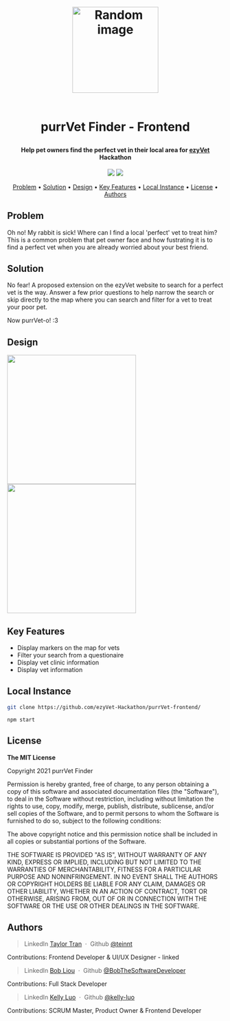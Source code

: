 <h1 align="center">
	<br>
	<a height="200" href="#" target="_blank" alt="Link to application"><img src="https://i.imgur.com/Zc8bkw5.png" alt="Random image" width="200"></a>
	<br>
	<br>
	<p>purrVet Finder - Frontend</p>
</h1>

<h4 align="center">Help pet owners find the perfect vet in their local area for <a href="#" target="_blank" alt="https://www.ezyvet.com/">ezyVet</a> Hackathon</h4>

<p align="center">
		<img src="https://img.shields.io/badge/Hackathon-Ready-brightgreen">
		<img src="https://img.shields.io/badge/react-17.0.2-ff69b4">
</p>

<p align="center">
		<a href="#problem">Problem</a> •
		<a href="#problem">Solution</a> •
		<a href="#design">Design</a> •
		<a href="#key-features">Key Features</a> •
		<a href="#local-instance">Local Instance</a> •
		<a href="#license">License</a> •
		<a href="#author">Authors</a>
</p>

## Problem
Oh no! My rabbit is sick! Where can I find a local 'perfect' vet to treat him?
This is a common problem that pet owner face and how fustrating it is to find a perfect vet when you are already worried about your best friend.

## Solution
No fear! A proposed extension on the ezyVet website to search for a perfect vet is the way.
Answer a few prior questions to help narrow the search or skip directly to the map where you can search and filter for a vet to treat your poor pet.

Now purrVet-o! :3

## Design

<img src="https://i.imgur.com/f9uhVm5.png" width="300">     <img src="https://i.imgur.com/83JA9I5.png" width="300">

## Key Features
* Display markers on the map for vets
* Filter your search from a questionaire
* Display vet clinic information
* Display vet information

## Local Instance

```sh
git clone https://github.com/ezyVet-Hackathon/purrVet-frontend/
```

```
npm start
```

## License

<p> 
<strong>The MIT License</strong><br>

Copyright 2021 purrVet Finder

Permission is hereby granted, free of charge, to any person obtaining a copy of this software and associated documentation files (the "Software"), to deal in the Software without restriction, including without limitation the rights to use, copy, modify, merge, publish, distribute, sublicense, and/or sell copies of the Software, and to permit persons to whom the Software is furnished to do so, subject to the following conditions:

The above copyright notice and this permission notice shall be included in all copies or substantial portions of the Software.

THE SOFTWARE IS PROVIDED "AS IS", WITHOUT WARRANTY OF ANY KIND, EXPRESS OR IMPLIED, INCLUDING BUT NOT LIMITED TO THE WARRANTIES OF MERCHANTABILITY, FITNESS FOR A PARTICULAR PURPOSE AND NONINFRINGEMENT. IN NO EVENT SHALL THE AUTHORS OR COPYRIGHT HOLDERS BE LIABLE FOR ANY CLAIM, DAMAGES OR OTHER LIABILITY, WHETHER IN AN ACTION OF CONTRACT, TORT OR OTHERWISE, ARISING FROM, OUT OF OR IN CONNECTION WITH THE SOFTWARE OR THE USE OR OTHER DEALINGS IN THE SOFTWARE.

</p>

## Authors

> LinkedIn [Taylor Tran](www.linkedin.com/in/taylor-tran-0024) &nbsp;&middot;&nbsp;
> Github [@teinnt](https://github.com/teinnt)

Contributions: Frontend Developer & UI/UX Designer - linked 

> LinkedIn [Bob Liou](https://www.linkedin.com/in/bob-liou/) &nbsp;&middot;&nbsp;
> Github [@BobTheSoftwareDeveloper](https://github.com/BobTheSoftwareDeveloper)
> 
Contributions: Full Stack Developer

> LinkedIn [Kelly Luo](https://www.linkedin.com/in/kelly-luo-engineering/) &nbsp;&middot;&nbsp;
> Github [@kelly-luo](https://github.com/kelly-luo)

Contributions: SCRUM Master, Product Owner & Frontend Developer
